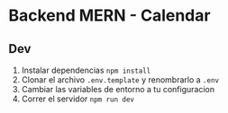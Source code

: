 # Backend MERN - Calendar
## Dev

1. Instalar dependencias `npm install`
2. Clonar el archivo `.env.template` y renombrarlo a `.env`
3. Cambiar las variables de entorno a tu configuracion
4. Correr el servidor `npm run dev`